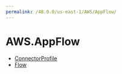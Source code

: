 ```yaml
---
permalink: /48.0.0/us-east-1/AWS/AppFlow/
---
```


# AWS.AppFlow



* [ConnectorProfile](ConnectorProfile.md)
* [Flow](Flow.md)
